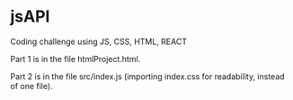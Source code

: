 # jsAPI
Coding challenge using JS, CSS, HTML, REACT

Part 1 is in the file htmlProject.html. 

Part 2 is in the file src/index.js (importing index.css for readability, instead of one file). 
